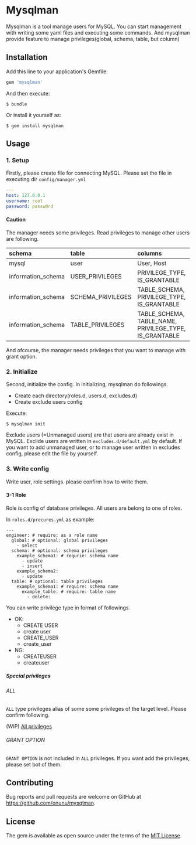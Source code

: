# Mysqlman
Mysqlman is a tool manage users for MySQL.
You can start management with writing some yaml files and executing some commands.
And mysqlman provide feature to manage privileges(global, schema, table, but column)

## Installation

Add this line to your application's Gemfile:

```ruby
gem 'mysqlman'
```

And then execute:

    $ bundle

Or install it yourself as:

    $ gem install mysqlman

## Usage
### 1. Setup
Firstly, please create file for connecting MySQL.
Please set the file in executing dir `config/manager.yml`

```yml
---
host: 127.0.0.1
username: root
password: passw0rd
```

#### Caution
The manager needs some privileges. Read privileges to manage other users are following.

|schema|table|columns|
|:-----|:----|:------|
|mysql | user|User, Host|
|information_schema|USER_PRIVILEGES|PRIVILEGE_TYPE, IS_GRANTABLE|
|information_schema|SCHEMA_PRIVILEGES|TABLE_SCHEMA, PRIVILEGE_TYPE, IS_GRANTABLE|
|information_schema|TABLE_PRIVILEGES|TABLE_SCHEMA, TABLE_NAME, PRIVILEGE_TYPE, IS_GRANTABLE|

And ofcourse, the manager needs privileges that you want to manage with grant option.

### 2. Initialize
Second, initialize the config.
In initializing, mysqlman do followings.

- Create each directory(roles.d, users.d, excludes.d)
- Create exclude users config

Execute:

    $ mysqlman init

Exclude users (=Unmanaged users) are that users are already exist in MySQL.
Exclide users are written in `excludes.d/default.yml` by default.
If you want to add unmanaged user, or to manage user written in excludes config, please edit the file by yourself.

### 3. Write config
Write user, role settings.
please confirm how to write them.

#### 3-1 Role
Role is config of database privileges.
All users are belong to one of roles.

In `roles.d/precures.yml` as example:

```
---
engineer: # require: as a role name
  global: # optional: global privileges
    - select
  schema: # optional: schema privileges
    example_schema1: # requrie: schema name
      - update
      - insert
    example_schema2:
      - update
  table: # optional: table privileges
    example_schema1: # require: schema name
      example_table: # require: table name
        - delete:
```

You can write privilege type in format of followings.

- OK:
  - CREATE USER
  - create user
  - CREATE_USER
  - create_user
- NG:
  - CREATEUSER
  - createuser

##### Special privileges
###### ALL
`ALL` type privileges alias of some some privileges of the target level.
Please confirm following.

(WIP)
[All privileges](https://github.com/onunu/mysqlman/blob/master/lib/mysqlman/all_privileges.yml)

###### GRANT OPTION
`GRANT OPTION` is not included in `ALL` privileges.
If you want add the privileges, please set bot of them.

## Contributing

Bug reports and pull requests are welcome on GitHub at https://github.com/onunu/mysqlman.

## License

The gem is available as open source under the terms of the [MIT License](https://opensource.org/licenses/MIT).
